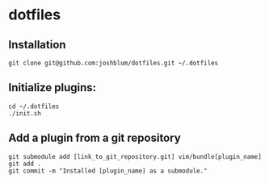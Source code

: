 dotfiles
========

Installation
--------

    git clone git@github.com:joshblum/dotfiles.git ~/.dotfiles

Initialize plugins:
--------

    cd ~/.dotfiles
    ./init.sh


Add a plugin from a git repository   
--------

    git submodule add [link_to_git_repository.git] vim/bundle[plugin_name]
    git add .
    git commit -m "Installed [plugin_name] as a submodule."
